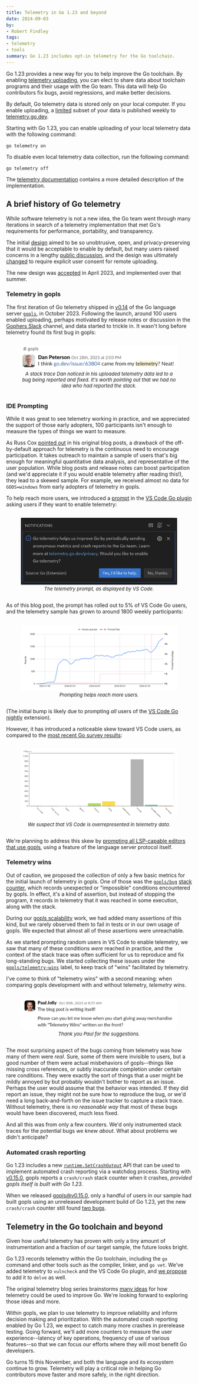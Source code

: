 ```yaml
---
title: Telemetry in Go 1.23 and beyond
date: 2024-09-03
by:
- Robert Findley
tags:
- telemetry
- tools
summary: Go 1.23 includes opt-in telemetry for the Go toolchain.
---
```


<style type="text/css" scoped>
  #blog #content img#prompt {
    max-width: 500px;
  }
  .centered {
    display: flex;
    flex-direction: column;
    align-items: center;
  }
  .chart {
    width: 100%;
  }
  @media (prefers-color-scheme: dark) {
    .chart {
      border-radius: 8px;
    }
  }
  figure.captioned {
    display: table;
  }
  figure.captioned figcaption {
    display: table-caption;
    caption-side: bottom;
    font-style: italic;
    font-size: small;
    text-align: center;
  }
</style>

Go 1.23 provides a new way for you to help improve the Go toolchain. By
enabling [telemetry uploading](/doc/go1.23#telemetry), you can elect to share
data about toolchain programs and their usage with the Go team. This data will
help Go contributors fix bugs, avoid regressions, and make better decisions.

By default, Go telemetry data is stored only on your local computer. If you
enable uploading, a [limited](/doc/telemetry#proposals) subset of your data
is published weekly to [telemetry.go.dev](https://telemetry.go.dev).

Starting with Go 1.23, you can enable uploading of your local telemetry data
with the following command:

```
go telemetry on
```

To disable even local telemetry data collection, run the following command:

```
go telemetry off
```

The [telemetry documentation](/doc/telemetry) contains a more detailed
description of the implementation.

## A brief history of Go telemetry

While software telemetry is not a new idea, the Go team went through many
iterations in search of a telemetry implementation that met Go's requirements
for performance, portability, and transparency.

The initial [design](https://research.swtch.com/telemetry-design) aimed to be
so unobtrusive, open, and privacy-preserving that it would be acceptable to
enable by default, but many users raised concerns in a lengthy [public
discussion](/issue/58409), and the design was ultimately
[changed](https://research.swtch.com/telemetry-opt-in#campaign) to require
explicit user consent for remote uploading.

The new design was [accepted](/issue/58894) in April 2023, and implemented over
that summer.

### Telemetry in gopls

The first iteration of Go telemetry shipped in
[v0.14](https://github.com/golang/tools/releases/tag/gopls%2Fv0.14.0)
of the Go language server
[`gopls`](https://go.googlesource.com/tools/+/refs/heads/master/gopls/), in
October 2023. Following the launch, around 100 users enabled uploading,
perhaps motivated by release notes or discussion in the
[Gophers Slack](https://gophers.slack.com/messages/gopls/) channel, and data
started to trickle in. It wasn't long before telemetry found its first bug in
gopls:

<div class="image">
<div class="centered">
<figure class="captioned">
<img src="gotelemetry/neat.png" alt="Telemetry found its first bug" />
<figcaption>
A stack trace Dan noticed in his uploaded telemetry data led to a bug being
reported and fixed. It's worth pointing out that we had no idea who had
reported the stack.
</figcaption>
</figure>
</div>
</div>


### IDE Prompting

While it was great to see telemetry working in practice, and we appreciated the
support of those early adopters, 100 participants isn't enough to measure the
types of things we want to measure.

As Russ Cox [pointed out](https://research.swtch.com/telemetry-opt-in#campaign)
in his original blog posts, a drawback of the off-by-default approach for
telemetry is the continuous need to encourage participation. It takes outreach
to maintain a sample of users that's big enough for meaningful quantitative
data analysis, and representative of the user population. While blog posts and
release notes can boost participation (and we'd appreciate it if you would
enable telemetry after reading this!), they lead to a skewed sample. For
example, we received almost no data for `GOOS=windows` from early adopters of
telemetry in gopls.

To help reach more users, we introduced a [prompt](/doc/telemetry#ide) in the
[VS Code Go plugin](https://marketplace.visualstudio.com/items?itemName=golang.go)
asking users if they want to enable telemetry:

<div class="image">
<div class="centered">
<figure class="captioned">
<img id="prompt" src="gotelemetry/prompt.png" alt="The VS Code prompt" />
<figcaption>
The telemetry prompt, as displayed by VS Code.
</figcaption>
</figure>
</div>
</div>

As of this blog post, the prompt has rolled out to 5% of VS Code Go users, and
the telemetry sample has grown to around 1800 weekly participants:

<div class="image">
<div class="centered">
<figure class="captioned">
<img src="gotelemetry/uploads.png" alt="Weekly Uploads vs Prompt Rate" class="chart"/>
<figcaption>Prompting helps reach more users.</figcaption>
</figure>
</div>
</div>

(The initial bump is likely due to prompting *all* users of the
[VS Code Go nightly](https://marketplace.visualstudio.com/items?itemName=golang.go-nightly)
extension).

However, it has introduced a noticeable skew toward VS Code users, as compared
to the [most recent Go survey results](survey2024-h1-results.md):

<div class="image">
<div class="centered">
<figure class="captioned">
<img src="gotelemetry/vscode_skew.png" alt="Skew toward VS Code users" class="chart"/>
<figcaption>We suspect that VS Code is overrepresented in telemetry data.</figcaption>
</figure>
</div>
</div>

We're planning to address this skew by [prompting all LSP-capable editors that
use gopls](/issue/67821), using a feature of the language server protocol
itself.

### Telemetry wins

Out of caution, we proposed the collection of only a few basic metrics for the
initial launch of telemetry in gopls. One of those was the
[`gopls/bug`](/issue/62249) [stack counter](/doc/telemetry#stack-counters),
which records unexpected or "impossible" conditions encountered by gopls. In
effect, it's a kind of assertion, but instead of stopping the program, it
records in telemetry that it was reached in some execution, along with the
stack.

During our [gopls scalability](gopls-scalability.md) work, we had added many
assertions of this kind, but we rarely observed them to fail in tests or in our
own usage of gopls. We expected that almost all of these assertions were
unreachable.

As we started prompting random users in VS Code to enable telemetry, we saw
that many of these conditions *were* reached in practice, and the context of
the stack trace was often sufficient for us to reproduce and fix long-standing
bugs. We started collecting these issues under the
[`gopls/telemetry-wins`](https://github.com/golang/go/issues?q=is%3Aissue+label%3Agopls%2Ftelemetry-wins)
label, to keep track of "wins" facilitated by telemetry.

I've come to think of "telemetry wins" with a second meaning: when comparing
gopls development with and without telemetry, *telemetry wins*.

<div class="image">
<div class="centered">
<figure class="captioned">
<img src="gotelemetry/telemetry_wins.png" alt="Telemetry wins."/>
<figcaption>Thank you Paul for the suggestions.</figcaption>
</figure>
</div>
</div>

The most surprising aspect of the bugs coming from telemetry was how many of
them were *real*. Sure, some of them were invisible to users, but a good number
of them were actual misbehaviors of gopls--things like missing cross
references, or subtly inaccurate completion under certain rare conditions. They
were exactly the sort of things that a user might be mildly annoyed by but
probably wouldn't bother to report as an issue. Perhaps the user would assume
that the behavior was intended. If they did report an issue, they might not be
sure how to reproduce the bug, or we'd need a long back-and-forth on the issue
tracker to capture a stack trace. Without telemetry, there is
*no reasonable way* that most of these bugs would have been discovered, much
less fixed.

And all this was from only a few counters. We'd only instrumented stack traces
for the potential bugs _we knew about_. What about problems we didn't
anticipate?

### Automated crash reporting

Go 1.23 includes a new
[`runtime.SetCrashOutput`](/doc/go1.23#runtimedebugpkgruntimedebug) API that
can be used to implement automated crash reporting via a watchdog process.
Starting with
[v0.15.0](https://github.com/golang/tools/releases/tag/gopls%2Fv0.15.0), gopls
reports a `crash/crash` stack counter when it crashes, *provided gopls itself
is built with Go 1.23*.

When we released gopls@v0.15.0, only a handful of users in our sample had built
gopls using an unreleased development build of Go 1.23, yet the new
`crash/crash` counter still found
[two bugs](https://github.com/golang/tools/releases/tag/gopls%2Fv0.15.2).

## Telemetry in the Go toolchain and beyond

Given how useful telemetry has proven with only a tiny amount of
instrumentation and a fraction of our target sample, the future looks bright.

Go 1.23 records telemetry within the Go toolchain, including the `go` command
and other tools such as the compiler, linker, and `go vet`. We've added
telemetry to `vulncheck` and the VS Code Go plugin, and
[we propose](/issue/68384) to add it to `delve` as well.

The original telemetry blog series brainstorms
[many ideas](https://research.swtch.com/telemetry-uses) for how telemetry could
be used to improve Go. We're looking forward to exploring those ideas and more.

Within gopls, we plan to use telemetry to improve reliability and inform
decision making and prioritization. With the automated crash reporting enabled
by Go 1.23, we expect to catch many more crashes in prerelease testing. Going
forward, we'll add more counters to measure the user experience--latency of key
operations, frequency of use of various features--so that we can focus our
efforts where they will most benefit Go developers.

Go turns 15 this November, and both the language and its ecosystem continue to
grow. Telemetry will play a critical role in helping Go contributors move
faster and more safely, in the right direction.

